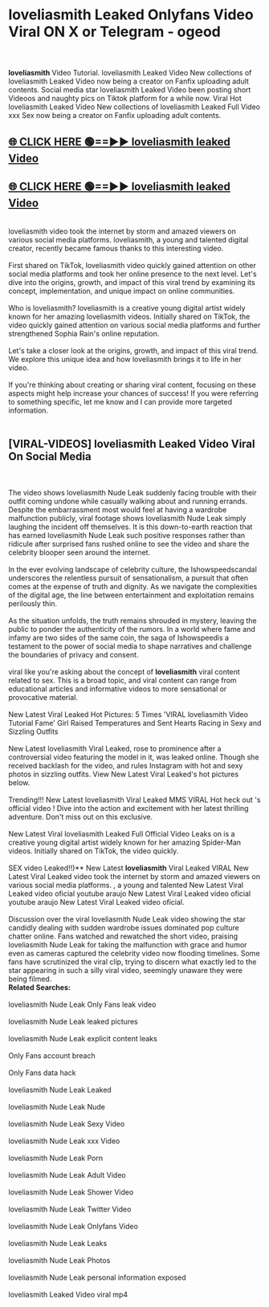 <h1> loveliasmith Leaked Onlyfans Video Viral ON X or Telegram - ogeod </h1>

# 
<br>
<strong>loveliasmith</strong> Video Tutorial. loveliasmith Leaked Video New collections of  loveliasmith Leaked Video now being a creator on Fanfix uploading adult contents. Social media star loveliasmith Leaked Video been posting short Videoos and naughty pics on Tiktok platform for a while now. Viral Hot loveliasmith Leaked Video New collections of loveliasmith Leaked Full Video xxx Sex now being a creator on Fanfix uploading adult contents.
<br>

## [🌐 CLICK HERE 🟢==►► loveliasmith leaked Video ](https://onlyclips.site?title=loveliasmith&ref=git)


## [🌐 CLICK HERE 🟢==►► loveliasmith leaked Video ](https://onlyclips.site?title=loveliasmith&ref=git)

<br>
loveliasmith video took the internet by storm and amazed viewers on various social media platforms. loveliasmith, a young and talented digital creator, recently became famous thanks to this interesting video.
<br><br>
First shared on TikTok, loveliasmith video quickly gained attention on other social media platforms and took her online presence to the next level. Let's dive into the origins, growth, and impact of this viral trend by examining its concept, implementation, and unique impact on online communities.
<br><br>
Who is loveliasmith? loveliasmith is a creative young digital artist widely known for her amazing loveliasmith videos. Initially shared on TikTok, the video quickly gained attention on various social media platforms and further strengthened Sophia Rain's online reputation.
<br><br>
Let's take a closer look at the origins, growth, and impact of this viral trend. We explore this unique idea and how loveliasmith brings it to life in her video.
<br><br>
If you're thinking about creating or sharing viral content, focusing on these aspects might help increase your chances of success! If you were referring to something specific, let me know and I can provide more targeted information.
<br><br>
<h2>[VIRAL-VIDEOS] loveliasmith Leaked Video Viral On Social Media</h2>
<br><br>
The video shows loveliasmith Nude Leak suddenly facing trouble with their outfit coming undone while casually walking about and running errands. Despite the embarrassment most would feel at having a wardrobe malfunction publicly, viral footage shows loveliasmith Nude Leak simply laughing the incident off themselves. It is this down-to-earth reaction that has earned loveliasmith Nude Leak such positive responses rather than ridicule after surprised fans rushed online to see the video and share the celebrity blooper seen around the internet.
<br><br>
In the ever evolving landscape of celebrity culture, the Ishowspeedscandal underscores the relentless pursuit of sensationalism, a pursuit that often comes at the expense of truth and dignity. As we navigate the complexities of the digital age, the line between entertainment and exploitation remains perilously thin.
<br><br>
As the situation unfolds, the truth remains shrouded in mystery, leaving the public to ponder the authenticity of the rumors. In a world where fame and infamy are two sides of the same coin, the saga of Ishowspeedis a testament to the power of social media to shape narratives and challenge the boundaries of privacy and consent.
<br><br>
viral like you're asking about the concept of <strong>loveliasmith</strong> viral content related to sex. This is a broad topic, and viral content can range from educational articles and informative videos to more sensational or provocative material.
<br><br>
New Latest Viral Leaked Hot Pictures: 5 Times 'VIRAL loveliasmith Video Tutorial Fame' Girl Raised Temperatures and Sent Hearts Racing in Sexy and Sizzling Outfits
<br><br>
New Latest loveliasmith Viral Leaked, rose to prominence after a controversial video featuring the model in it, was leaked online. Though she received backlash for the video, and rules Instagram with hot and sexy photos in sizzling outfits. View New Latest Viral Leaked's hot pictures below.
<br><br>
Trending!!! New Latest loveliasmith Viral Leaked MMS VIRAL Hot heck out 's official video ! Dive into the action and excitement with her latest thrilling adventure. Don't miss out on this exclusive.
<br><br>
New Latest Viral loveliasmith Leaked Full Official Video Leaks on  is a creative young digital artist widely known for her amazing Spider-Man videos. Initially shared on TikTok, the video quickly.
<br><br>
SEX video Leaked!!)** New Latest <strong>loveliasmith</strong> Viral Leaked VIRAL New Latest Viral Leaked video took the internet by storm and amazed viewers on various social media platforms. , a young and talented New Latest Viral Leaked video oficial youtube araujo New Latest Viral Leaked video oficial youtube araujo New Latest Viral Leaked video oficial.
<br><br>
Discussion over the viral loveliasmith Nude Leak video showing the star candidly dealing with sudden wardrobe issues dominated pop culture chatter online. Fans watched and rewatched the short video, praising loveliasmith Nude Leak for taking the malfunction with grace and humor even as cameras captured the celebrity video now flooding timelines. Some fans have scrutinized the viral clip, trying to discern what exactly led to the star appearing in such a silly viral video, seemingly unaware they were being filmed.
<br>
<strong>Related Searches:</strong>
<br><br>
loveliasmith Nude Leak Only Fans leak video
<br><br>
loveliasmith Nude Leak leaked pictures
<br><br>
loveliasmith Nude Leak explicit content leaks
<br><br>
Only Fans account breach
<br><br>
Only Fans data hack
<br><br>
loveliasmith Nude Leak Leaked
<br><br>
loveliasmith Nude Leak Nude
<br><br>
loveliasmith Nude Leak Sexy Video
<br><br>
loveliasmith Nude Leak xxx Video
<br><br>
loveliasmith Nude Leak Porn
<br><br>
loveliasmith Nude Leak Adult Video
<br><br>
loveliasmith Nude Leak Shower Video
<br><br>
loveliasmith Nude Leak Twitter Video
<br><br>
loveliasmith Nude Leak Onlyfans Video
<br><br>
loveliasmith Nude Leak Leaks
<br><br>
loveliasmith Nude Leak Photos
<br><br>
loveliasmith Nude Leak personal information exposed
<br><br>
loveliasmith Leaked Video viral mp4
